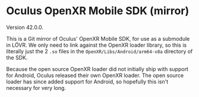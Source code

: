 Oculus OpenXR Mobile SDK (mirror)
===

Version 42.0.0.

This is a Git mirror of Oculus' OpenXR Mobile SDK, for use as a submodule in LÖVR.  We only need to
link against the OpenXR loader library, so this is literally just the 2 `.so` files in the
`OpenXR/Libs/Android/arm64-v8a` directory of the SDK.

Because the open source OpenXR loader did not initially ship with support for Android, Oculus
released their own OpenXR loader.  The open source loader has since added support for Android, so
hopefully this isn't necessary for very long.
